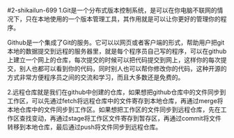 ﻿#2-shikailun-6991.Git是一个分布式版本控制系统，是可以在你电脑不联网的情况下，只在本地使用的一个版本管理工具，其作用就是可以让你更好的管理你的程序。Github是一个集成了Git的服务。它可以以网页或者客户端的形式，帮助用户把git本地的数据提交到远程的服务器里，就是每个程序员自己写的程序，可以在github上建立一个网上的仓库，每次提交的时候可以把代码提交到网上，这样你的每次提交，别人也都可以看到你的代码，同时别人也可以帮你修改你的代码，这种开源的方式非常方便程序员之间的交流和学习，而且大多数还是免费的。2.远程仓库就是我们在github中创建的仓库，如果想把github仓库中的文件同步到工作区，可以先通过fetch将远程仓库中的文件寄存到本地仓库，再通过merge将本地仓库中的文件同步到工作区。如果想把工作区的文件同步到远程仓库，先在工作区查找变动，再通过stage将工作区文件寄存到暂存区，再通过commit将文件转移到本地仓库，最后通过push将文件同步到远程仓库。
